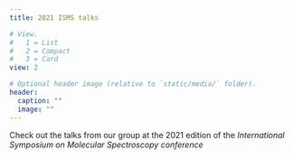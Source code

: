 ```yaml
---
title: 2021 ISMS talks

# View.
#   1 = List
#   2 = Compact
#   3 = Card
view: 2

# Optional header image (relative to `static/media/` folder).
header:
  caption: ""
  image: ""
---
```


Check out the talks from our group at the 2021 edition of the *International Symposium on Molecular Spectroscopy conference*
